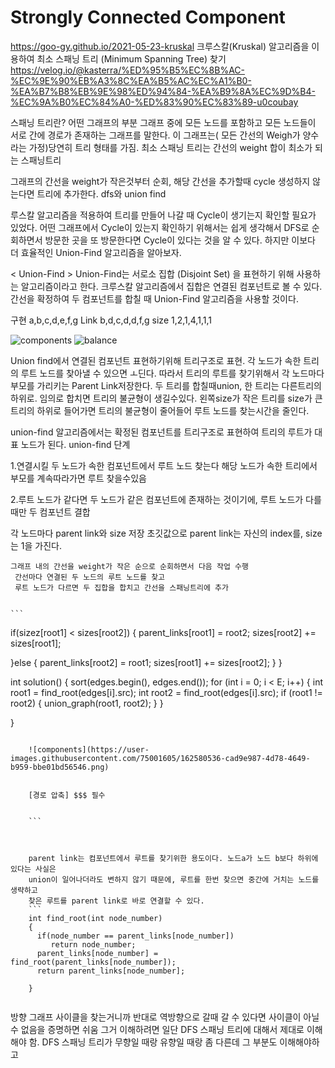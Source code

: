 Strongly Connected Component
===
https://goo-gy.github.io/2021-05-23-kruskal
크루스칼(Kruskal) 알고리즘을 이용하여 최소 스패닝 트리 (Minimum Spanning Tree) 찾기
https://velog.io/@kasterra/%ED%95%B5%EC%8B%AC-%EC%9E%90%EB%A3%8C%EA%B5%AC%EC%A1%B0-%EA%B7%B8%EB%9E%98%ED%94%84-%EA%B9%8A%EC%9D%B4-%EC%9A%B0%EC%84%A0-%ED%83%90%EC%83%89-u0coubay

스패닝 트리란? 어떤 그래프의 부분 그래프 중에 모든 노드를 포함하고 모든 노드들이 서로
간에 경로가 존재하는 그래프를 말한다. 이 그래프는( 모든 간선의 Weigh가 양수라는 가정)당연히
트리 형태를 가짐. 최소 스패닝 트리는 간선의 weight 합이 최소가 되는 스패닝트리

그래프의 간선을 weight가 작은것부터 순회, 해당 간선을 추가할때 cycle 생성하지 않는다면 트리에 추가한다.
dfs와 union find

루스칼 알고리즘을 적용하여 트리를 만들어 나갈 때 Cycle이 생기는지 확인할 필요가 있었다. 어떤 그래프에서 Cycle이 있는지 확인하기 위해서는 쉽게 생각해서 DFS로 순회하면서 방문한 곳을 또 방문한다면 Cycle이 있다는 것을 알 수 있다. 하지만 이보다 더 효율적인 Union-Find 알고리즘을 알아보자.

< Union-Find >
Union-Find는 서로소 집합 (Disjoint Set) 을 표현하기 위해 사용하는 알고리즘이라고 한다. 
크루스칼 알고리즘에서 집합은 연결된 컴포넌트로 볼 수 있다.
간선을 확정하여 두 컴포넌트를 합칠 때 Union-Find 알고리즘을 사용할 것이다.

구현 a,b,c,d,e,f,g
Link b,d,c,d,d,f,g
size 1,2,1,4,1,1,1

![components](https://user-images.githubusercontent.com/75001605/162580138-50db03ae-46db-4f2a-b6c1-af9f15b9b168.png)
![balance](https://user-images.githubusercontent.com/75001605/162580146-9e953262-acc9-4011-90b7-b39d65e81590.png)


<parent link>
  Union find에서 연결된 컴포넌트 표현하기위해 트리구조로 표현. 각 노드가 속한 트리의 루트 노드를
  찾아낼 수 있으면 ㅗ딘다. 따라서 트리의 루트를 찾기위해서 각 노드마다 부모를 가리키는 Parent Link저장한다.
  
<size>
  두 트리를 합칠때union, 한 트리는 다른트리의 하위로. 임의로 합치면 트리의 불균형이 생길수있다.
  왼쪽size가 작은 트리를 size가 큰트리의 하위로 들어가면 트리의 불균형이 줄어들어 
  루트 노드를 찾는시간을 줄인다.


union-find 알고리즘에서는 확정된 컴포넌트를 트리구조로 표현하여 트리의 루트가 대표 노드가 된다.
union-find 단계 
  
  
1.연결시킬 두 노드가 속한 컴포넌트에서 루트 노드 찾는다
해당 노드가 속한 트리에서 부모를 계속따라가면 루트 찾을수있음
  
  
2.루트 노드가 같다면 두 노드가 같은 컴포넌트에 존재하는 것이기에, 루트 노드가 다를때만
두 컴포넌트 결합

  <kruskal with union-find>
    각 노드마다 parent link와 size 저장
    초깃값으로 parent link는 자신의 index를, size는 1을 가진다.
   
    
    그래프 내의 간선을 weight가 작은 순으로 순회하면서 다음 작업 수행
     간선마다 연결된 두 노드의 루트 노드를 찾고
     루트 노드가 다르면 두 집합을 합치고 간선을 스패닝트리에 추가
 
    
    ```
  if(sizez[root1] < sizes[root2])
  {
    parent_links[root1] = root2;
    sizes[root2] += sizes[root1];
    
  }else
  {
    parent_links[root2] = root1;
    sizes[root1] += sizes[root2];
  }
}



int solution()
{
  sort(edges.begin(), edges.end());
  for (int i = 0; i < E; i++)
  {
    int root1 = find_root(edges[i].src);
    int root2 = find_root(edges[i].src);
    if (root1 != root2)
    { 
      union_graph(root1, root2);
    }
  }
    
}
    
```
    
    ![components](https://user-images.githubusercontent.com/75001605/162580536-cad9e987-4d78-4649-b959-bbe01bd56546.png)

    
    [경로 압축] $$$ 필수
  
    
    ```
    
    
    
    parent link는 컴포넌트에서 루트를 찾기위한 용도이다. 노드a가 노드 b보다 하위에 있다는 사실은
    union이 일어나더라도 변하지 않기 때문에, 루트를 한번 찾으면 중간에 거치는 노드를 생략하고
    찾은 루트를 parent link로 바로 연결할 수 있다.
    ```
    int find_root(int node_number)
    {
      if(node_number == parent_links[node_number])
         return node_number;
      parent_links[node_number] = find_root(parent_links[node_number]);
      return parent_links[node_number];
    
    }
    
 ```
    
    

  
방향 그래프
사이클을 찾는거니까 반대로 역방향으로 갈때 갈 수 있다면 사이클이 아닐 수 없음을 증명하면 쉬움
그거 이해하려면 일단 DFS 스패닝 트리에 대해서 제대로 이해해야 함. DFS 스패닝 트리가 무향일 때랑 유향일 때랑 좀 다른데 그 부분도 이해해야하고



